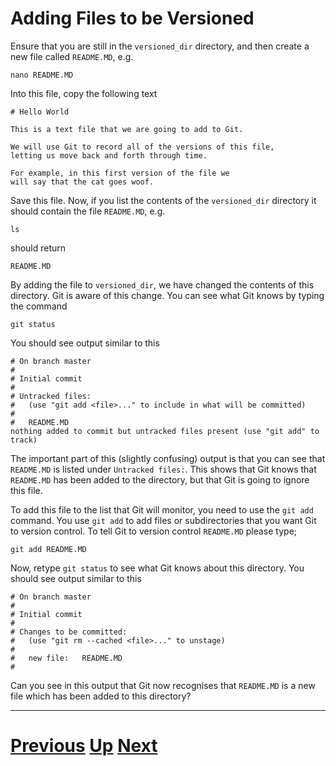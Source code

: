 ---
---

# Adding Files to be Versioned

Ensure that you are still in the `versioned_dir` directory, and then create
a new file called `README.MD`, e.g.

```
nano README.MD
```

Into this file, copy the following text

```
# Hello World

This is a text file that we are going to add to Git.

We will use Git to record all of the versions of this file,
letting us move back and forth through time.

For example, in this first version of the file we
will say that the cat goes woof.
```

Save this file. Now, if you list the contents of the `versioned_dir`
directory it should contain the file `README.MD`, e.g.

```
ls
```

should return

```
README.MD
```

By adding the file to `versioned_dir`, we have changed the contents
of this directory. Git is aware of this change. You can see what Git
knows by typing the command

```
git status
```

You should see output similar to this

```
# On branch master
#
# Initial commit
#
# Untracked files:
#   (use "git add <file>..." to include in what will be committed)
#
#	README.MD
nothing added to commit but untracked files present (use "git add" to track)
```

The important part of this (slightly confusing) output is that you
can see that `README.MD` is listed under `Untracked files:`. This shows
that Git knows that `README.MD` has been added to the directory, but 
that Git is going to ignore this file.

To add this file to the list that Git will monitor, you need to use
the `git add` command. You use `git add` to add files or subdirectories
that you want Git to version control. To tell Git to version control
`README.MD` please type;

```
git add README.MD
```

Now, retype `git status` to see what Git knows about this directory. 
You should see output similar to this

```
# On branch master
#
# Initial commit
#
# Changes to be committed:
#   (use "git rm --cached <file>..." to unstage)
#
#	new file:   README.MD
#
```

Can you see in this output that Git now recognises that `README.MD` is a new file
which has been added to this directory?

***

# [Previous](../basics) [Up](../README) [Next](../committing) 
